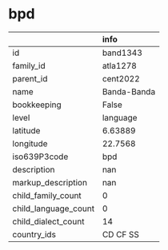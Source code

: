 # bpd
|                      | info        |
|:---------------------|:------------|
| id                   | band1343    |
| family_id            | atla1278    |
| parent_id            | cent2022    |
| name                 | Banda-Banda |
| bookkeeping          | False       |
| level                | language    |
| latitude             | 6.63889     |
| longitude            | 22.7568     |
| iso639P3code         | bpd         |
| description          | nan         |
| markup_description   | nan         |
| child_family_count   | 0           |
| child_language_count | 0           |
| child_dialect_count  | 14          |
| country_ids          | CD CF SS    |